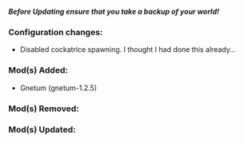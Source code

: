 ***Before Updating ensure that you take a backup of your world!***

### **__Configuration changes:__**
- Disabled cockatrice spawning. I thought I had done this already...

### **__Mod(s) Added:__**
- Gnetum (gnetum-1.2.5)

### **__Mod(s) Removed:__**

### **__Mod(s) Updated:__**
